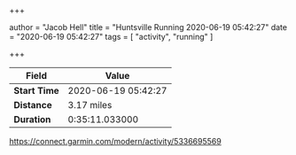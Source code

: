 +++

author = "Jacob Hell"
title = "Huntsville Running 2020-06-19 05:42:27"
date = "2020-06-19 05:42:27"
tags = [
    "activity", "running"
]

+++

<!--more-->

|Field  |Value  |
|--- | --- |
|**Start Time**|2020-06-19 05:42:27|
|**Distance**|3.17 miles|
|**Duration**|0:35:11.033000|

https://connect.garmin.com/modern/activity/5336695569